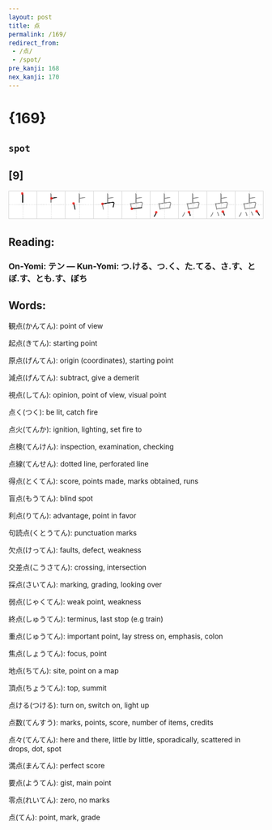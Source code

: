 ```yaml
---
layout: post
title: 点
permalink: /169/
redirect_from:
 - /点/
 - /spot/
pre_kanji: 168
nex_kanji: 170
---
```


# {169}

## `spot`

## [9]

<div class="stroke"><img src="../images/E782B9.png" /></div>

## Reading:

### On-Yomi: テン &mdash; Kun-Yomi: つ.ける、つ.く、た.てる、さ.す、とぼ.す、とも.す、ぼち

## Words:

観点(かんてん): point of view

起点(きてん): starting point

原点(げんてん): origin (coordinates), starting point

減点(げんてん): subtract, give a demerit

視点(してん): opinion, point of view, visual point

点く(つく): be lit, catch fire

点火(てんか): ignition, lighting, set fire to

点検(てんけん): inspection, examination, checking

点線(てんせん): dotted line, perforated line

得点(とくてん): score, points made, marks obtained, runs

盲点(もうてん): blind spot

利点(りてん): advantage, point in favor

句読点(くとうてん): punctuation marks

欠点(けってん): faults, defect, weakness

交差点(こうさてん): crossing, intersection

採点(さいてん): marking, grading, looking over

弱点(じゃくてん): weak point, weakness

終点(しゅうてん): terminus, last stop (e.g train)

重点(じゅうてん): important point, lay stress on, emphasis, colon

焦点(しょうてん): focus, point

地点(ちてん): site, point on a map

頂点(ちょうてん): top, summit

点ける(つける): turn on, switch on, light up

点数(てんすう): marks, points, score, number of items, credits

点々(てんてん): here and there, little by little, sporadically, scattered in drops, dot, spot

満点(まんてん): perfect score

要点(ようてん): gist, main point

零点(れいてん): zero, no marks

点(てん): point, mark, grade
